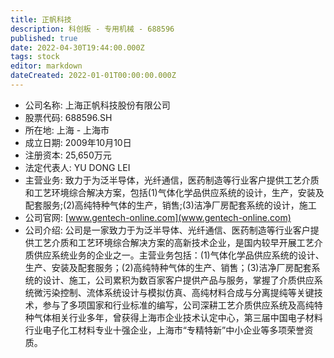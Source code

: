 ```yaml
---
title: 正帆科技
description: 科创板 - 专用机械 - 688596
published: true
date: 2022-04-30T19:44:00.000Z
tags: stock
editor: markdown
dateCreated: 2022-01-01T00:00:00.000Z
---
```


- 公司名称: 上海正帆科技股份有限公司
- 股票代码: 688596.SH
- 所在地: 上海 - 上海市
- 成立日期: 2009年10月10日
- 注册资本: 25,650万元
- 法定代表人: YU DONG LEI
- 主营业务: 致力于为泛半导体，光纤通信，医药制造等行业客户提供工艺介质和工艺环境综合解决方案，包括(1)气体化学品供应系统的设计，生产，安装及配套服务;(2)高纯特种气体的生产，销售;(3)洁净厂房配套系统的设计，施工
- 公司官网: [www.gentech-online.com](www.gentech-online.com)
- 公司介绍: 公司是一家致力于为泛半导体、光纤通信、医药制造等行业客户提供工艺介质和工艺环境综合解决方案的高新技术企业，是国内较早开展工艺介质供应系统业务的企业之一。主营业务包括：(1)气体化学品供应系统的设计、生产、安装及配套服务；(2)高纯特种气体的生产、销售；(3)洁净厂房配套系统的设计、施工，公司累积为数百家客户提供产品与服务，掌握了介质供应系统微污染控制、流体系统设计与模拟仿真、高纯材料合成与分离提纯等关键技术，参与了多项国家和行业标准的编写，公司深耕工艺介质供应系统及高纯特种气体相关行业多年，曾获得上海市企业技术认定中心，第三届中国电子材料行业电子化工材料专业十强企业，上海市“专精特新”中小企业等多项荣誉资质。


